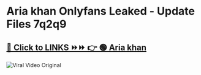 
 # Aria khan Onlyfans Leaked - Update Files 7q2q9

## <h2><a href="https://clipsfans.com/Aria_khan&ref=git">🔗 Click to LINKS ⏩⏩ 👉 🟢 Aria khan </a></h2>

<a href="https://clipsfans.com/Aria_khan&ref=git" rel="nofollow" data-target="animated-image.originalLink"><img src="https://i.ibb.co.com/xMMVF88/686577567.gif" alt="Viral Video Original" style="max-width: 100%; display: inline-block;" data-target="animated-image.originalImage"></a>

